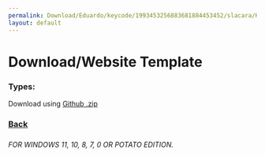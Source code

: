 ```yaml
---
permalink: Download/Eduardo/keycode/1993453256883681884453452/slacara/KKKKKKKKKKKKKKKKKKKKKKKKKK/nsei so aceit/aefa/WebsiteTemplate
layout: default
---
```


<h1>Download/Website Template</h1>

<h3>Types:</h3>

Download using <a href="https://github.com/gabrielramires/MinecraftServerMenu/archive/refs/heads/Website.zip">Github .zip</a>

<h3><a href=".">Back</a><h3>

<i><h6>FOR WINDOWS 11, 10, 8, 7, 0 OR POTATO EDITION.</h6></i>

